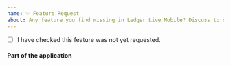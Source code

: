 ```yaml
---
name: ✨ Feature Request
about: Any feature you find missing in Ledger Live Mobile? Discuss to suggest feature requests. For crypto asset support, please read Issue #1560.
---
```


- [ ] I have checked this feature was not yet requested.

<!-- DESCRIPTION: Explain precisely what is the feature about. One topic at a time. use more issues if needed -->

#### Part of the application

<!-- what part of the application would be impacted by this feature? -->
